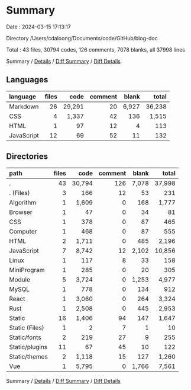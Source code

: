 # Summary

Date : 2024-03-15 17:13:17

Directory /Users/cdaloong/Documents/code/GitHub/blog-doc

Total : 43 files,  30794 codes, 126 comments, 7078 blanks, all 37998 lines

Summary / [Details](details.md) / [Diff Summary](diff.md) / [Diff Details](diff-details.md)

## Languages
| language | files | code | comment | blank | total |
| :--- | ---: | ---: | ---: | ---: | ---: |
| Markdown | 26 | 29,291 | 20 | 6,927 | 36,238 |
| CSS | 4 | 1,337 | 42 | 136 | 1,515 |
| HTML | 1 | 97 | 12 | 4 | 113 |
| JavaScript | 12 | 69 | 52 | 11 | 132 |

## Directories
| path | files | code | comment | blank | total |
| :--- | ---: | ---: | ---: | ---: | ---: |
| . | 43 | 30,794 | 126 | 7,078 | 37,998 |
| . (Files) | 3 | 166 | 12 | 53 | 231 |
| Algorithm | 1 | 1,609 | 0 | 168 | 1,777 |
| Browser | 1 | 47 | 0 | 34 | 81 |
| CSS | 1 | 378 | 0 | 87 | 465 |
| Computer | 1 | 468 | 0 | 87 | 555 |
| HTML | 2 | 1,711 | 0 | 485 | 2,196 |
| JavaScript | 7 | 8,742 | 12 | 2,102 | 10,856 |
| Linux | 1 | 117 | 8 | 33 | 158 |
| MiniProgram | 1 | 285 | 0 | 20 | 305 |
| Module | 5 | 3,724 | 0 | 1,253 | 4,977 |
| MySQL | 1 | 778 | 0 | 134 | 912 |
| React | 1 | 3,060 | 0 | 264 | 3,324 |
| Rust | 1 | 2,508 | 0 | 445 | 2,953 |
| Static | 16 | 1,406 | 94 | 147 | 1,647 |
| Static (Files) | 1 | 2 | 7 | 1 | 10 |
| Static/fonts | 2 | 219 | 27 | 9 | 255 |
| Static/plugins | 11 | 67 | 45 | 10 | 122 |
| Static/themes | 2 | 1,118 | 15 | 127 | 1,260 |
| Vue | 1 | 5,795 | 0 | 1,766 | 7,561 |

Summary / [Details](details.md) / [Diff Summary](diff.md) / [Diff Details](diff-details.md)